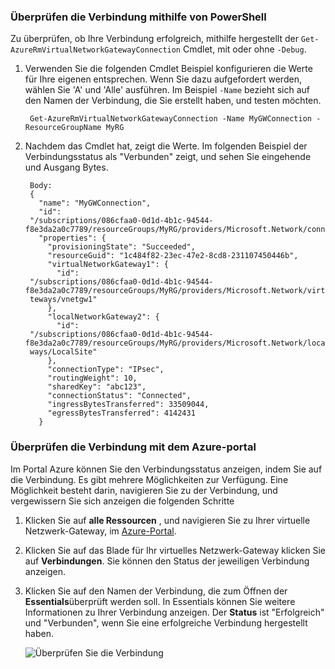 ### <a name="to-verify-your-connection-by-using-powershell"></a>Überprüfen die Verbindung mithilfe von PowerShell

Zu überprüfen, ob Ihre Verbindung erfolgreich, mithilfe hergestellt der `Get-AzureRmVirtualNetworkGatewayConnection` Cmdlet, mit oder ohne `-Debug`. 

1. Verwenden Sie die folgenden Cmdlet Beispiel konfigurieren die Werte für Ihre eigenen entsprechen. Wenn Sie dazu aufgefordert werden, wählen Sie 'A' und 'Alle' ausführen. Im Beispiel `-Name` bezieht sich auf den Namen der Verbindung, die Sie erstellt haben, und testen möchten.

        Get-AzureRmVirtualNetworkGatewayConnection -Name MyGWConnection -ResourceGroupName MyRG

2. Nachdem das Cmdlet hat, zeigt die Werte. Im folgenden Beispiel der Verbindungsstatus als "Verbunden" zeigt, und sehen Sie eingehende und Ausgang Bytes.

        Body:
        {
          "name": "MyGWConnection",
          "id":
        "/subscriptions/086cfaa0-0d1d-4b1c-94544-f8e3da2a0c7789/resourceGroups/MyRG/providers/Microsoft.Network/connections/MyGWConnection",
          "properties": {
            "provisioningState": "Succeeded",
            "resourceGuid": "1c484f82-23ec-47e2-8cd8-231107450446b",
            "virtualNetworkGateway1": {
              "id":
        "/subscriptions/086cfaa0-0d1d-4b1c-94544-f8e3da2a0c7789/resourceGroups/MyRG/providers/Microsoft.Network/virtualNetworkGa
        teways/vnetgw1"
            },
            "localNetworkGateway2": {
              "id":
        "/subscriptions/086cfaa0-0d1d-4b1c-94544-f8e3da2a0c7789/resourceGroups/MyRG/providers/Microsoft.Network/localNetworkGate
        ways/LocalSite"
            },
            "connectionType": "IPsec",
            "routingWeight": 10,
            "sharedKey": "abc123",
            "connectionStatus": "Connected",
            "ingressBytesTransferred": 33509044,
            "egressBytesTransferred": 4142431
          }

### <a name="to-verify-your-connection-by-using-the-azure-portal"></a>Überprüfen die Verbindung mit dem Azure-portal

Im Portal Azure können Sie den Verbindungsstatus anzeigen, indem Sie auf die Verbindung. Es gibt mehrere Möglichkeiten zur Verfügung. Eine Möglichkeit besteht darin, navigieren Sie zu der Verbindung, und vergewissern Sie sich anzeigen die folgenden Schritte

1. Klicken Sie auf **alle Ressourcen** , und navigieren Sie zu Ihrer virtuelle Netzwerk-Gateway, im [Azure-Portal](http://portal.azure.com).
2. Klicken Sie auf das Blade für Ihr virtuelles Netzwerk-Gateway klicken Sie auf **Verbindungen**. Sie können den Status der jeweiligen Verbindung anzeigen.
3. Klicken Sie auf den Namen der Verbindung, die zum Öffnen der **Essentials**überprüft werden soll. In Essentials können Sie weitere Informationen zu Ihrer Verbindung anzeigen. Der **Status** ist "Erfolgreich" und "Verbunden", wenn Sie eine erfolgreiche Verbindung hergestellt haben.

    ![Überprüfen Sie die Verbindung](./media/vpn-gateway-verify-connection-rm-include/connectionsucceeded.png)